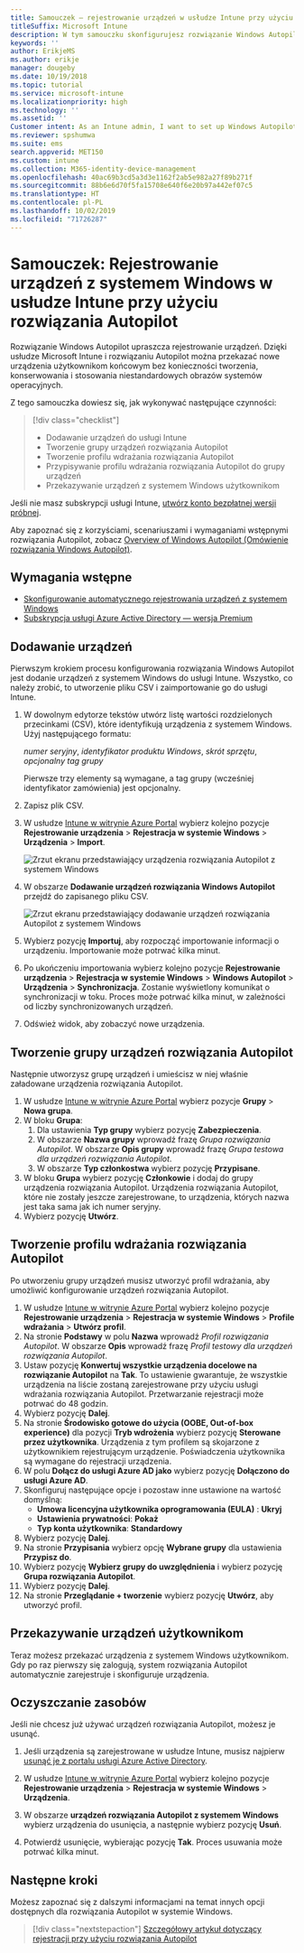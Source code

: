 ```yaml
---
title: Samouczek — rejestrowanie urządzeń w usłudze Intune przy użyciu rozwiązania Autopilot
titleSuffix: Microsoft Intune
description: W tym samouczku skonfigurujesz rozwiązanie Windows Autopilot do rejestrowania urządzeń w usłudze Intune.
keywords: ''
author: ErikjeMS
ms.author: erikje
manager: dougeby
ms.date: 10/19/2018
ms.topic: tutorial
ms.service: microsoft-intune
ms.localizationpriority: high
ms.technology: ''
ms.assetid: ''
Customer intent: As an Intune admin, I want to set up Windows Autopilot so that users can enroll in Intune.
ms.reviewer: spshumwa
ms.suite: ems
search.appverid: MET150
ms.custom: intune
ms.collection: M365-identity-device-management
ms.openlocfilehash: 40ac69b3cd5a3d3e1162f2ab5e982a27f89b271f
ms.sourcegitcommit: 88b6e6d70f5fa15708e640f6e20b97a442ef07c5
ms.translationtype: HT
ms.contentlocale: pl-PL
ms.lasthandoff: 10/02/2019
ms.locfileid: "71726287"
---
```

# <a name="tutorial-use-autopilot-to-enroll-windows-devices-in-intune"></a>Samouczek: Rejestrowanie urządzeń z systemem Windows w usłudze Intune przy użyciu rozwiązania Autopilot

Rozwiązanie Windows Autopilot upraszcza rejestrowanie urządzeń. Dzięki usłudze Microsoft Intune i rozwiązaniu Autopilot można przekazać nowe urządzenia użytkownikom końcowym bez konieczności tworzenia, konserwowania i stosowania niestandardowych obrazów systemów operacyjnych.

Z tego samouczka dowiesz się, jak wykonywać następujące czynności:
> [!div class="checklist"]
> * Dodawanie urządzeń do usługi Intune
> * Tworzenie grupy urządzeń rozwiązania Autopilot
> * Tworzenie profilu wdrażania rozwiązania Autopilot
> * Przypisywanie profilu wdrażania rozwiązania Autopilot do grupy urządzeń
> * Przekazywanie urządzeń z systemem Windows użytkownikom

Jeśli nie masz subskrypcji usługi Intune, [utwórz konto bezpłatnej wersji próbnej](../fundamentals/free-trial-sign-up.md).

Aby zapoznać się z korzyściami, scenariuszami i wymaganiami wstępnymi rozwiązania Autopilot, zobacz [Overview of Windows Autopilot (Omówienie rozwiązania Windows Autopilot)](https://docs.microsoft.com/windows/deployment/windows-autopilot/windows-10-autopilot).


## <a name="prerequisites"></a>Wymagania wstępne
- [Skonfigurowanie automatycznego rejestrowania urządzeń z systemem Windows](../quickstart-setup-auto-enrollment.md)
- [Subskrypcja usługi Azure Active Directory — wersja Premium](https://docs.microsoft.com/azure/active-directory/active-directory-get-started-premium) <!--&#40;[trial subscription](http://go.microsoft.com/fwlink/?LinkID=816845)&#41;-->


## <a name="add-devices"></a>Dodawanie urządzeń

Pierwszym krokiem procesu konfigurowania rozwiązania Windows Autopilot jest dodanie urządzeń z systemem Windows do usługi Intune. Wszystko, co należy zrobić, to utworzenie pliku CSV i zaimportowanie go do usługi Intune.

1. W dowolnym edytorze tekstów utwórz listę wartości rozdzielonych przecinkami (CSV), które identyfikują urządzenia z systemem Windows. Użyj następującego formatu:
    
    *numer seryjny*, *identyfikator produktu Windows*, *skrót sprzętu*, *opcjonalny tag grupy*
    
    Pierwsze trzy elementy są wymagane, a tag grupy (wcześniej identyfikator zamówienia) jest opcjonalny.

2. Zapisz plik CSV.

3. W usłudze [Intune w witrynie Azure Portal](https://aka.ms/intuneportal) wybierz kolejno pozycje **Rejestrowanie urządzenia**  >  **Rejestracja w systemie Windows**  >  **Urządzenia**  >  **Import**.

    ![Zrzut ekranu przedstawiający urządzenia rozwiązania Autopilot z systemem Windows](./media/tutorial-use-autopilot-enroll-devices/autopilot-import-device.png)

4. W obszarze **Dodawanie urządzeń rozwiązania Windows Autopilot** przejdź do zapisanego pliku CSV.

    ![Zrzut ekranu przedstawiający dodawanie urządzeń rozwiązania Autopilot z systemem Windows](./media/tutorial-use-autopilot-enroll-devices/autopilot-import-device2.png)

5. Wybierz pozycję **Importuj**, aby rozpocząć importowanie informacji o urządzeniu. Importowanie może potrwać kilka minut.

4. Po ukończeniu importowania wybierz kolejno pozycje **Rejestrowanie urządzenia** > **Rejestracja w systemie Windows** > **Windows Autopilot** > **Urządzenia** > **Synchronizacja**. Zostanie wyświetlony komunikat o synchronizacji w toku. Proces może potrwać kilka minut, w zależności od liczby synchronizowanych urządzeń.

5. Odśwież widok, aby zobaczyć nowe urządzenia.

## <a name="create-an-autopilot-device-group"></a>Tworzenie grupy urządzeń rozwiązania Autopilot

Następnie utworzysz grupę urządzeń i umieścisz w niej właśnie załadowane urządzenia rozwiązania Autopilot.

1. W usłudze [Intune w witrynie Azure Portal](https://aka.ms/intuneportal) wybierz pozycje **Grupy** > **Nowa grupa**.
2. W bloku **Grupa**:
    1. Dla ustawienia **Typ grupy** wybierz pozycję **Zabezpieczenia**.
    2. W obszarze **Nazwa grupy** wprowadź frazę *Grupa rozwiązania Autopilot*. W obszarze **Opis grupy** wprowadź frazę *Grupa testowa dla urządzeń rozwiązania Autopilot*.
    3. W obszarze **Typ członkostwa** wybierz pozycję **Przypisane**.
3. W bloku **Grupa** wybierz pozycję **Członkowie** i dodaj do grupy urządzenia rozwiązania Autopilot. Urządzenia rozwiązania Autopilot, które nie zostały jeszcze zarejestrowane, to urządzenia, których nazwa jest taka sama jak ich numer seryjny.
4. Wybierz pozycję **Utwórz**.  

## <a name="create-an-autopilot-deployment-profile"></a>Tworzenie profilu wdrażania rozwiązania Autopilot

Po utworzeniu grupy urządzeń musisz utworzyć profil wdrażania, aby umożliwić konfigurowanie urządzeń rozwiązania Autopilot.

1. W usłudze [Intune w witrynie Azure Portal](https://aka.ms/intuneportal) wybierz kolejno pozycje **Rejestrowanie urządzenia**  >  **Rejestracja w systemie Windows**  >  **Profile wdrażania**  >  **Utwórz profil**.
2. Na stronie **Podstawy** w polu **Nazwa** wprowadź *Profil rozwiązania Autopilot*. W obszarze **Opis** wprowadź frazę *Profil testowy dla urządzeń rozwiązania Autopilot*.
3. Ustaw pozycję **Konwertuj wszystkie urządzenia docelowe na rozwiązanie Autopilot** na **Tak**. To ustawienie gwarantuje, że wszystkie urządzenia na liście zostaną zarejestrowane przy użyciu usługi wdrażania rozwiązania Autopilot. Przetwarzanie rejestracji może potrwać do 48 godzin.
4. Wybierz pozycję **Dalej**.
5. Na stronie **Środowisko gotowe do użycia (OOBE, Out-of-box experience)** dla pozycji **Tryb wdrożenia** wybierz pozycję **Sterowane przez użytkownika**. Urządzenia z tym profilem są skojarzone z użytkownikiem rejestrującym urządzenie. Poświadczenia użytkownika są wymagane do rejestracji urządzenia.
6. W polu **Dołącz do usługi Azure AD jako** wybierz pozycję **Dołączono do usługi Azure AD**.
7. Skonfiguruj następujące opcje i pozostaw inne ustawione na wartość domyślną:
    - **Umowa licencyjna użytkownika oprogramowania (EULA)** : **Ukryj**
    - **Ustawienia prywatności**: **Pokaż**
    - **Typ konta użytkownika**: **Standardowy**
8. Wybierz pozycję **Dalej**.
9. Na stronie **Przypisania** wybierz opcję **Wybrane grupy** dla ustawienia **Przypisz do**.
10. Wybierz pozycję **Wybierz grupy do uwzględnienia** i wybierz pozycję **Grupa rozwiązania Autopilot**.
11. Wybierz pozycję **Dalej**.
12. Na stronie **Przeglądanie + tworzenie** wybierz pozycję **Utwórz**, aby utworzyć profil.

## <a name="distribute-devices-to-users"></a>Przekazywanie urządzeń użytkownikom

Teraz możesz przekazać urządzenia z systemem Windows użytkownikom. Gdy po raz pierwszy się zalogują, system rozwiązania Autopilot automatycznie zarejestruje i skonfiguruje urządzenia. 

## <a name="clean-up-resources"></a>Oczyszczanie zasobów

Jeśli nie chcesz już używać urządzeń rozwiązania Autopilot, możesz je usunąć.

1. Jeśli urządzenia są zarejestrowane w usłudze Intune, musisz najpierw [usunąć je z portalu usługi Azure Active Directory](../remote-actions/devices-wipe.md#delete-devices-from-the-azure-active-directory-portal).

2. W usłudze [Intune w witrynie Azure Portal](https://aka.ms/intuneportal) wybierz kolejno pozycje **Rejestrowanie urządzenia** > **Rejestracja w systemie Windows** > **Urządzenia**.

3. W obszarze **urządzeń rozwiązania Autopilot z systemem Windows** wybierz urządzenia do usunięcia, a następnie wybierz pozycję **Usuń**.

4. Potwierdź usunięcie, wybierając pozycję **Tak**. Proces usuwania może potrwać kilka minut.

## <a name="next-steps"></a>Następne kroki

Możesz zapoznać się z dalszymi informacjami na temat innych opcji dostępnych dla rozwiązania Autopilot w systemie Windows.

> [!div class="nextstepaction"]
> [Szczegółowy artykuł dotyczący rejestracji przy użyciu rozwiązania Autopilot](enrollment-autopilot.md)


